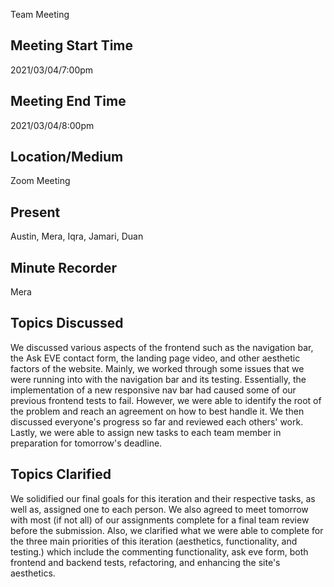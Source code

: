 Team Meeting 

## Meeting Start Time
 
2021/03/04/7:00pm
 
## Meeting End Time
 
2021/03/04/8:00pm
 
## Location/Medium
 
Zoom Meeting
 
## Present
 
Austin, Mera, Iqra, Jamari, Duan
 
## Minute Recorder
Mera

## Topics Discussed
We discussed various aspects of the frontend such as the navigation bar, the Ask EVE contact form, the landing page video, and other aesthetic factors of the website. 
Mainly, we worked through some issues that we were running into with the navigation bar and its testing. Essentially, the implementation of a new responsive nav bar
had caused some of our previous frontend tests to fail. However, we were able to identify the root of the problem and reach an agreement on how to best handle it.
We then discussed everyone's progress so far and reviewed each others' work. Lastly, we were able to assign new tasks to each team member in preparation for tomorrow's
deadline. 

## Topics Clarified
We solidified our final goals for this iteration and their respective tasks, as well as, assigned one to each person. We also agreed to meet tomorrow with most (if
not all) of our assignments complete for a final team review before the submission. Also, we clarified what we were able to complete for the three main priorities 
of this iteration (aesthetics, functionality, and testing.) which include the commenting functionality, ask eve form, both frontend and backend tests, refactoring,
and enhancing the site's aesthetics. 
